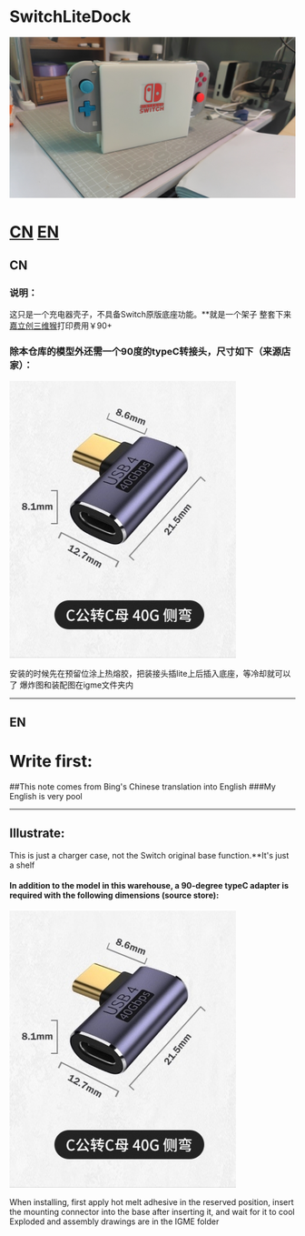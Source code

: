 # SwitchLiteDock
![image](./1684671632716.jpg)
# [CN](https://github.com/LongFengShuanWu/SwitchLiteDock/edit/main/README.md#cn)  [EN](https://github.com/LongFengShuanWu/SwitchLiteDock/edit/main/README.md#en)
## CN
### 说明：
这只是一个充电器壳子，不具备Switch原版底座功能。**就是一个架子
整套下来[嘉立创三维猴](https://www.sanweihou.com/)打印费用￥90+

### 除本仓库的模型外还需一个90度的typeC转接头，尺寸如下（来源店家）：
![image](./1684764901031.jpg)

安装的时候先在预留位涂上热熔胶，把装接头插lite上后插入底座，等冷却就可以了
爆炸图和装配图在igme文件夹内

---
## EN
# Write first:
##This note comes from Bing's Chinese translation into English
###My English is very pool

---
## Illustrate:
This is just a charger case, not the Switch original base function.**It's just a shelf

#### In addition to the model in this warehouse, a 90-degree typeC adapter is required with the following dimensions (source store):
![image](./1684764901031.jpg)

When installing, first apply hot melt adhesive in the reserved position, insert the mounting connector into the base after inserting it, and wait for it to cool
Exploded and assembly drawings are in the IGME folder
